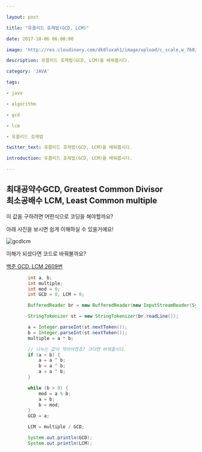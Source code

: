 ```yaml
---

layout: post

title: "유클리드 호제법(GCD, LCM)"

date: 2017-10-06 06:00:00

image: 'http://res.cloudinary.com/dk8luxah1/image/upload/c_scale,w_760/v1502208952/algorithm.jpg'

description: 유클리드 호제법(GCD, LCM)을 배워봅시다.

category: 'JAVA'

tags:

- java

- algorithm

- gcd

- lcm

- 유클리드 호제법

twitter_text: 유클리드 호제법(GCD, LCM)을 배워봅시다.

introduction: 유클리드 호제법(GCD, LCM)을 배워봅시다.

---
```


## 최대공약수GCD, Greatest Common Divisor<br/>최소공배수 LCM, Least Common multiple

이 값을 구하려면 어떤식으로 코딩을 해야할까요?

아래 사진을 보시면 쉽게 이해하실 수 있을거예요!

![gcdlcm](http://res.cloudinary.com/dk8luxah1/image/upload/v1507302402/gcdlcm.jpg)

이해가 되셨다면 코드로 바꿔볼까요?

[백준 GCD, LCM 2609번](https://www.acmicpc.net/problem/2609)


```java
		int a, b;
		int multiple;
		int mod = 0;
		int GCD = 0, LCM = 0;

		BufferedReader br = new BufferedReader(new InputStreamReader(System.in));

		StringTokenizer st = new StringTokenizer(br.readLine());

		a = Integer.parseInt(st.nextToken());
		b = Integer.parseInt(st.nextToken());
		multiple = a * b;

		// 나누는 값이 작아야겠죠? 크다면 바꿔줍시다.
		if (a < b) {
			a = a ^ b;
			b = a ^ b;
			a = a ^ b;
		}

		while (b > 0) {
			mod = a % b;
			a = b;
			b = mod;
		}
		GCD = a;

		LCM = multiple / GCD;

		System.out.println(GCD);
		System.out.println(LCM);
```





















